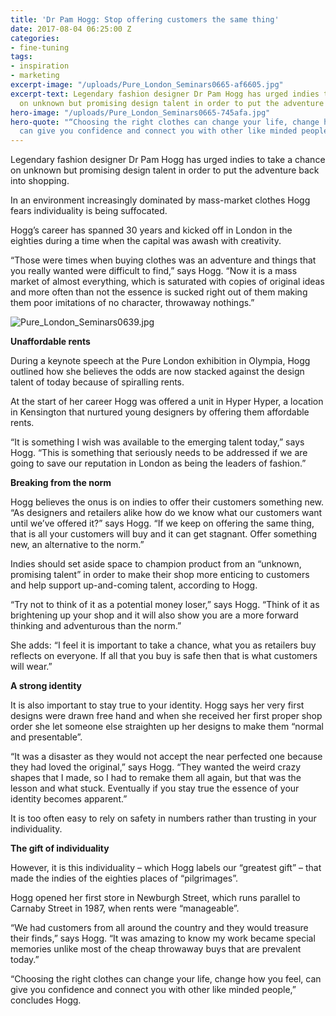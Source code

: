 ```yaml
---
title: 'Dr Pam Hogg: Stop offering customers the same thing'
date: 2017-08-04 06:25:00 Z
categories:
- fine-tuning
tags:
- inspiration
- marketing
excerpt-image: "/uploads/Pure_London_Seminars0665-af6605.jpg"
excerpt-text: Legendary fashion designer Dr Pam Hogg has urged indies to take a chance
  on unknown but promising design talent in order to put the adventure back into shopping.
hero-image: "/uploads/Pure_London_Seminars0665-745afa.jpg"
hero-quote: "“Choosing the right clothes can change your life, change how you feel,
  can give you confidence and connect you with other like minded people,"
---
```


Legendary fashion designer Dr Pam Hogg has urged indies to take a chance on unknown but promising design talent in order to put the adventure back into shopping.

In an environment increasingly dominated by mass-market clothes Hogg fears individuality is being suffocated.

Hogg’s career has spanned 30 years and kicked off in London in the eighties during a time when the capital was awash with creativity.

“Those were times when buying clothes was an adventure and things that you really wanted were difficult to find,” says Hogg. “Now it is a mass market of almost everything, which is  saturated with copies of original ideas and more often than not the essence is sucked right out of them making them poor imitations of no character, throwaway nothings.”

![Pure_London_Seminars0639.jpg](/uploads/Pure_London_Seminars0639.jpg)

**Unaffordable rents**

During a keynote speech at the Pure London exhibition in Olympia, Hogg outlined how she believes the odds are now stacked against the design talent of today because of spiralling rents.

At the start of her career Hogg was offered a unit in Hyper Hyper, a location in Kensington that nurtured young designers by offering them affordable rents.

“It is something I wish was available to the emerging talent today,” says Hogg. “This is something that seriously needs to be addressed if we are going to save our reputation in London as being the leaders of fashion.”

**Breaking from the norm**

Hogg believes the onus is on indies to offer their customers something new.
\
“As designers and retailers alike how do we know what our customers want until we’ve offered it?” says Hogg. “If we keep on offering the same thing, that is all your customers will buy and it can get stagnant. Offer something new, an alternative to the norm.”

Indies should set aside space to champion product from an “unknown, promising talent” in order to make their shop more enticing to customers and help support up-and-coming talent, according to Hogg.

“Try not to think of it as a potential money loser,” says Hogg. “Think of it as brightening up your shop and it will also show you are a more forward thinking and adventurous than the norm.”

She adds: “I feel it is important to take a chance, what you as retailers buy reflects on everyone. If all that you buy is safe then that is what customers will wear.”

**A strong identity**

It is also important to stay true to your identity. Hogg says her very first designs were drawn free hand and when she received her first proper shop order she let someone else straighten up her designs to make them “normal and presentable”.

“It was a disaster as they would not accept the near perfected one because they had loved the original,” says Hogg. “They wanted the weird crazy shapes that I made, so I had to remake them all again, but that was the lesson and what stuck. Eventually if you stay true the essence of your identity becomes apparent.”

It is too often easy to rely on safety in numbers rather than trusting in your individuality.

**The gift of individuality**

However, it is this individuality – which Hogg labels our “greatest gift” – that made the indies of the eighties places of “pilgrimages”.

Hogg opened her first store in Newburgh Street, which runs parallel to Carnaby Street in 1987, when rents were “manageable”.

“We had customers from all around the country and they would treasure their finds,” says Hogg. “It was amazing to know my work became special memories unlike most of the cheap throwaway buys that are prevalent today.”

“Choosing the right clothes can change your life, change how you feel, can give you confidence and connect you with other like minded people,” concludes Hogg.